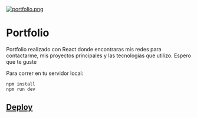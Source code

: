[![portfolio.png](https://i.postimg.cc/BvXgVyXc/portfolio.png)](https://postimg.cc/kVPKVTNB)
# Portfolio

Portfolio realizado con React donde encontraras mis redes para contactarme, mis proyectos principales y las tecnologias que utilizo. Espero que te guste

Para correr en tu servidor local:
```
npm install
npm run dev
```

[Deploy](https://juliansafadi-app.web.app/)
---

